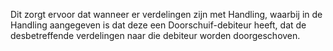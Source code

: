 Dit zorgt ervoor dat wanneer er verdelingen zijn met Handling, waarbij in de Handling aangegeven is dat deze een Doorschuif-debiteur heeft, dat de desbetreffende verdelingen naar die debiteur worden doorgeschoven.